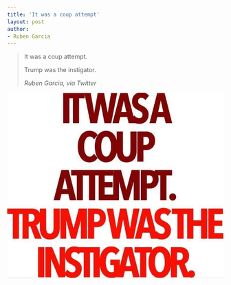 ```yaml
---
title: 'It was a coup attempt'
layout: post
author:
- Ruben Garcia
---
```


> It was a coup attempt.
>
> Trump was the instigator.
>
> <cite>Ruben Garcia, via Twitter</cite>

![Ruben Garcia](/assets/2021-07-15-ruben-garcia.jpg)

